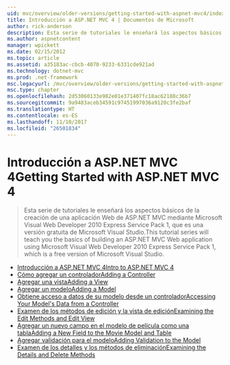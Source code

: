 ```yaml
---
uid: mvc/overview/older-versions/getting-started-with-aspnet-mvc4/index
title: Introducción a ASP.NET MVC 4 | Documentos de Microsoft
author: rick-anderson
description: Esta serie de tutoriales le enseñará los aspectos básicos de la creación de una aplicación Web de ASP.NET MVC mediante Microsoft Visual Web Developer 2010 Express Service Pack 1, w...
ms.author: aspnetcontent
manager: wpickett
ms.date: 02/15/2012
ms.topic: article
ms.assetid: a35183ac-cbcb-4070-9233-6331cde921ad
ms.technology: dotnet-mvc
ms.prod: .net-framework
msc.legacyurl: /mvc/overview/older-versions/getting-started-with-aspnet-mvc4
msc.type: chapter
ms.openlocfilehash: 2d53060133e982e01e371407fc18ac62188c36b7
ms.sourcegitcommit: 9a9483aceb34591c97451997036a9120c3fe2baf
ms.translationtype: HT
ms.contentlocale: es-ES
ms.lasthandoff: 11/10/2017
ms.locfileid: "26501834"
---
```

<a name="getting-started-with-aspnet-mvc-4"></a><span data-ttu-id="97ff5-103">Introducción a ASP.NET MVC 4</span><span class="sxs-lookup"><span data-stu-id="97ff5-103">Getting Started with ASP.NET MVC 4</span></span>
====================
> <span data-ttu-id="97ff5-104">Esta serie de tutoriales le enseñará los aspectos básicos de la creación de una aplicación Web de ASP.NET MVC mediante Microsoft Visual Web Developer 2010 Express Service Pack 1, que es una versión gratuita de Microsoft Visual Studio.</span><span class="sxs-lookup"><span data-stu-id="97ff5-104">This tutorial series will teach you the basics of building an ASP.NET MVC Web application using Microsoft Visual Web Developer 2010 Express Service Pack 1, which is a free version of Microsoft Visual Studio.</span></span>


- [<span data-ttu-id="97ff5-105">Introducción a ASP.NET MVC 4</span><span class="sxs-lookup"><span data-stu-id="97ff5-105">Intro to ASP.NET MVC 4</span></span>](intro-to-aspnet-mvc-4.md)
- [<span data-ttu-id="97ff5-106">Cómo agregar un controlador</span><span class="sxs-lookup"><span data-stu-id="97ff5-106">Adding a Controller</span></span>](adding-a-controller.md)
- [<span data-ttu-id="97ff5-107">Agregar una vista</span><span class="sxs-lookup"><span data-stu-id="97ff5-107">Adding a View</span></span>](adding-a-view.md)
- [<span data-ttu-id="97ff5-108">Agregar un modelo</span><span class="sxs-lookup"><span data-stu-id="97ff5-108">Adding a Model</span></span>](adding-a-model.md)
- [<span data-ttu-id="97ff5-109">Obtiene acceso a datos de su modelo desde un controlador</span><span class="sxs-lookup"><span data-stu-id="97ff5-109">Accessing Your Model's Data from a Controller</span></span>](accessing-your-models-data-from-a-controller.md)
- [<span data-ttu-id="97ff5-110">Examen de los métodos de edición y la vista de edición</span><span class="sxs-lookup"><span data-stu-id="97ff5-110">Examining the Edit Methods and Edit View</span></span>](examining-the-edit-methods-and-edit-view.md)
- [<span data-ttu-id="97ff5-111">Agregar un nuevo campo en el modelo de película como una tabla</span><span class="sxs-lookup"><span data-stu-id="97ff5-111">Adding a New Field to the Movie Model and Table</span></span>](adding-a-new-field-to-the-movie-model-and-table.md)
- [<span data-ttu-id="97ff5-112">Agregar validación para el modelo</span><span class="sxs-lookup"><span data-stu-id="97ff5-112">Adding Validation to the Model</span></span>](adding-validation-to-the-model.md)
- [<span data-ttu-id="97ff5-113">Examen de los detalles y los métodos de eliminación</span><span class="sxs-lookup"><span data-stu-id="97ff5-113">Examining the Details and Delete Methods</span></span>](examining-the-details-and-delete-methods.md)
